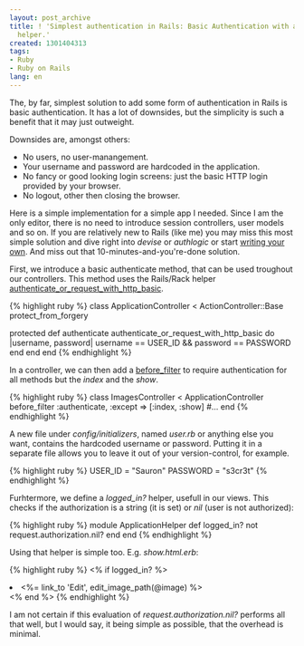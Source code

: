 ```yaml
---
layout: post_archive
title: ! 'Simplest authentication in Rails: Basic Authentication with a logged_in?
  helper.'
created: 1301404313
tags:
- Ruby
- Ruby on Rails
lang: en
---
```

The, by far, simplest solution to add some form of authentication in Rails is basic authentication. It has a lot of downsides, but the simplicity is such a benefit that it may just outweight.

Downsides are, amongst others:

* No users, no user-manangement. 
* Your username and password are hardcoded in the application. 
* No fancy or good looking login screens: just the basic HTTP login provided by your browser.
* No logout, other then closing the browser.

Here is a simple implementation for a simple app I needed. Since I am the only editor, there is no need to introduce session controllers, user models and so on. If you are relatively new to Rails (like me) you may miss this most simple solution and dive right into *devise* or *authlogic* or start [writing your own](http://ruby.railstutorial.org/chapters/sign-in-sign-out). And miss out that 10-minutes-and-you're-done solution.

First, we introduce a basic authenticate method, that can be used troughout our controllers. 
This method uses the Rails/Rack helper [authenticate_or_request_with_http_basic](http://apidock.com/rails/ActionController/HttpAuthentication/Basic/ControllerMethods/authenticate_or_request_with_http_basic).

{% highlight ruby %}
class ApplicationController < ActionController::Base
  protect_from_forgery

  protected
    def authenticate
      authenticate_or_request_with_http_basic do |username, password|
        username == USER_ID && password == PASSWORD
      end
    end
end
{% endhighlight %}

In a controller, we can then add a [before_filter](http://guides.rubyonrails.org/getting_started.html#security) to require authentication for all methods but the *index* and the *show*.

{% highlight ruby %}
class ImagesController < ApplicationController
  before_filter :authenticate, :except => [:index, :show]
  #...
end
{% endhighlight %}

A new file under *config/initializers*, named *user.rb* or anything else you want, contains the hardcoded username or password. Putting it in a separate file allows you to leave it out of your version-control, for example.

{% highlight ruby %}
USER_ID   = "Sauron"
PASSWORD  = "s3cr3t"
{% endhighlight %}

Furhtermore, we define a *logged_in?* helper, usefull in our views. This checks if the authorization is a string (it is set) or *nil* (user is not authorized):

{% highlight ruby %}
module ApplicationHelper
 def logged_in?
   not request.authorization.nil?
 end
end
{% endhighlight %}

Using that helper is simple too. E.g. *show.html.erb*:

{% highlight ruby %}
<% if logged_in? %>
  <li><%= link_to 'Edit', edit_image_path(@image) %></li>
<% end %>
{% endhighlight %}

I am not certain if this evaluation of *request.authorization.nil?* performs all that well, but I would say, it being simple as possible, that the overhead is minimal.
